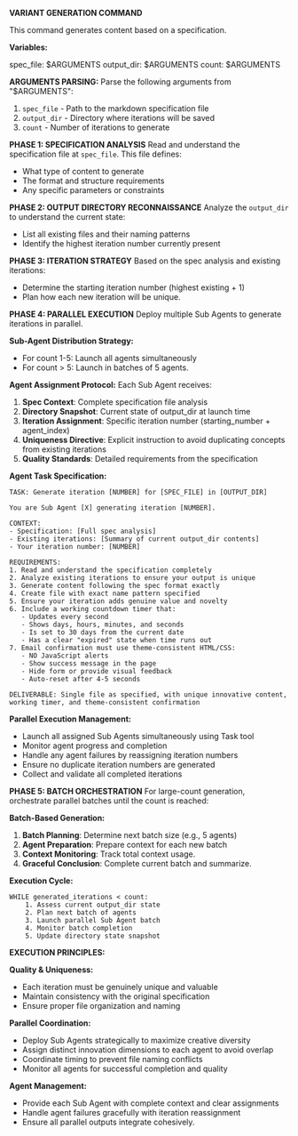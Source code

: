 **VARIANT GENERATION COMMAND**

This command generates content based on a specification.

**Variables:**

spec_file: $ARGUMENTS
output_dir: $ARGUMENTS
count: $ARGUMENTS

**ARGUMENTS PARSING:**
Parse the following arguments from "$ARGUMENTS":
1. `spec_file` - Path to the markdown specification file
2. `output_dir` - Directory where iterations will be saved  
3. `count` - Number of iterations to generate

**PHASE 1: SPECIFICATION ANALYSIS**
Read and understand the specification file at `spec_file`. This file defines:
- What type of content to generate
- The format and structure requirements
- Any specific parameters or constraints

**PHASE 2: OUTPUT DIRECTORY RECONNAISSANCE** 
Analyze the `output_dir` to understand the current state:
- List all existing files and their naming patterns
- Identify the highest iteration number currently present

**PHASE 3: ITERATION STRATEGY**
Based on the spec analysis and existing iterations:
- Determine the starting iteration number (highest existing + 1)
- Plan how each new iteration will be unique.

**PHASE 4: PARALLEL EXECUTION**
Deploy multiple Sub Agents to generate iterations in parallel.

**Sub-Agent Distribution Strategy:**
- For count 1-5: Launch all agents simultaneously 
- For count > 5: Launch in batches of 5 agents.

**Agent Assignment Protocol:**
Each Sub Agent receives:
1. **Spec Context**: Complete specification file analysis
2. **Directory Snapshot**: Current state of output_dir at launch time
3. **Iteration Assignment**: Specific iteration number (starting_number + agent_index)
4. **Uniqueness Directive**: Explicit instruction to avoid duplicating concepts from existing iterations
5. **Quality Standards**: Detailed requirements from the specification

**Agent Task Specification:**
```
TASK: Generate iteration [NUMBER] for [SPEC_FILE] in [OUTPUT_DIR]

You are Sub Agent [X] generating iteration [NUMBER]. 

CONTEXT:
- Specification: [Full spec analysis]
- Existing iterations: [Summary of current output_dir contents]
- Your iteration number: [NUMBER]

REQUIREMENTS:
1. Read and understand the specification completely
2. Analyze existing iterations to ensure your output is unique
3. Generate content following the spec format exactly
4. Create file with exact name pattern specified
5. Ensure your iteration adds genuine value and novelty
6. Include a working countdown timer that:
   - Updates every second
   - Shows days, hours, minutes, and seconds
   - Is set to 30 days from the current date
   - Has a clear "expired" state when time runs out
7. Email confirmation must use theme-consistent HTML/CSS:
   - NO JavaScript alerts
   - Show success message in the page
   - Hide form or provide visual feedback
   - Auto-reset after 4-5 seconds

DELIVERABLE: Single file as specified, with unique innovative content, working timer, and theme-consistent confirmation
```

**Parallel Execution Management:**
- Launch all assigned Sub Agents simultaneously using Task tool
- Monitor agent progress and completion
- Handle any agent failures by reassigning iteration numbers
- Ensure no duplicate iteration numbers are generated
- Collect and validate all completed iterations

**PHASE 5: BATCH ORCHESTRATION**
For large-count generation, orchestrate parallel batches until the count is reached:

**Batch-Based Generation:**
1. **Batch Planning**: Determine next batch size (e.g., 5 agents)
2. **Agent Preparation**: Prepare context for each new batch
3. **Context Monitoring**: Track total context usage.
4. **Graceful Conclusion**: Complete current batch and summarize.

**Execution Cycle:**
```
WHILE generated_iterations < count:
    1. Assess current output_dir state
    2. Plan next batch of agents
    3. Launch parallel Sub Agent batch
    4. Monitor batch completion
    5. Update directory state snapshot
```

**EXECUTION PRINCIPLES:**

**Quality & Uniqueness:**
- Each iteration must be genuinely unique and valuable
- Maintain consistency with the original specification
- Ensure proper file organization and naming

**Parallel Coordination:**
- Deploy Sub Agents strategically to maximize creative diversity
- Assign distinct innovation dimensions to each agent to avoid overlap
- Coordinate timing to prevent file naming conflicts
- Monitor all agents for successful completion and quality

**Agent Management:**
- Provide each Sub Agent with complete context and clear assignments
- Handle agent failures gracefully with iteration reassignment
- Ensure all parallel outputs integrate cohesively.